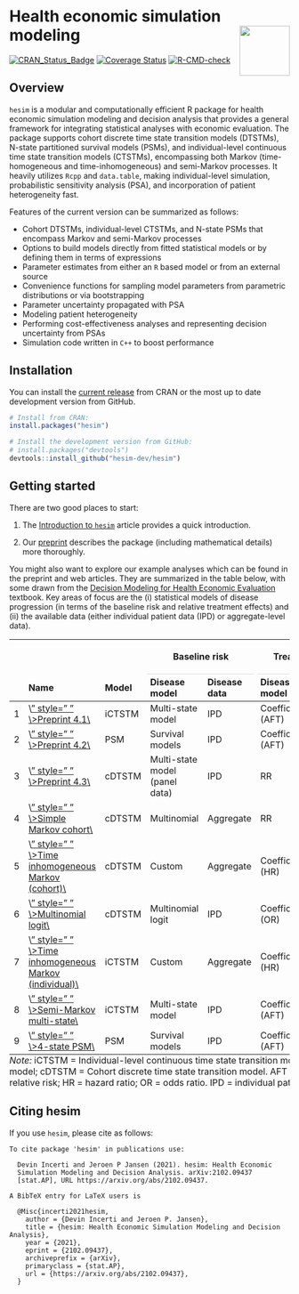 
# Health economic simulation modeling <img src="man/figures/logo.png" align="right" width="90" />

<!-- badges: start -->

[![CRAN_Status_Badge](https://www.r-pkg.org/badges/version/hesim)](https://cran.r-project.org/package=hesim)
[![Coverage
Status](https://codecov.io/gh/hesim-dev/hesim/branch/master/graph/badge.svg)](https://app.codecov.io/gh/hesim-dev/hesim)
[![R-CMD-check](https://github.com/hesim-dev/hesim/actions/workflows/R-CMD-check.yaml/badge.svg)](https://github.com/hesim-dev/hesim/actions/workflows/R-CMD-check.yaml)
<!-- badges: end -->

## Overview

`hesim` is a modular and computationally efficient R package for health
economic simulation modeling and decision analysis that provides a
general framework for integrating statistical analyses with economic
evaluation. The package supports cohort discrete time state transition
models (DTSTMs), N-state partitioned survival models (PSMs), and
individual-level continuous time state transition models (CTSTMs),
encompassing both Markov (time-homogeneous and time-inhomogeneous) and
semi-Markov processes. It heavily utilizes `Rcpp` and `data.table`,
making individual-level simulation, probabilistic sensitivity analysis
(PSA), and incorporation of patient heterogeneity fast.

Features of the current version can be summarized as follows:

- Cohort DTSTMs, individual-level CTSTMs, and N-state PSMs that
  encompass Markov and semi-Markov processes
- Options to build models directly from fitted statistical models or by
  defining them in terms of expressions
- Parameter estimates from either an `R` based model or from an external
  source
- Convenience functions for sampling model parameters from parametric
  distributions or via bootstrapping
- Parameter uncertainty propagated with PSA
- Modeling patient heterogeneity
- Performing cost-effectiveness analyses and representing decision
  uncertainty from PSAs
- Simulation code written in `C++` to boost performance

## Installation

You can install the [current
release](https://hesim-dev.github.io/hesim/) from CRAN or the most up to
date development version from GitHub.

``` r
# Install from CRAN:
install.packages("hesim")

# Install the development version from GitHub:
# install.packages("devtools")
devtools::install_github("hesim-dev/hesim")
```

## Getting started

There are two good places to start:

1.  The [Introduction to
    `hesim`](https://hesim-dev.github.io/hesim/articles/intro.html)
    article provides a quick introduction.

2.  Our [preprint](https://arxiv.org/abs/2102.09437) describes the
    package (including mathematical details) more thoroughly.

You might also want to explore our example analyses which can be found
in the preprint and web articles. They are summarized in the table
below, with some drawn from the [Decision Modeling for Health Economic
Evaluation](https://www.herc.ox.ac.uk/downloads/decision-modelling-for-health-economic-evaluation)
textbook. Key areas of focus are the (i) statistical models of disease
progression (in terms of the baseline risk and relative treatment
effects) and (ii) the available data (either individual patient data
(IPD) or aggregate-level data).

<table class="table" style="margin-left: auto; margin-right: auto;border-bottom: 0;">
<thead>
<tr>
<th style="empty-cells: hide;border-bottom:hidden;" colspan="1">
</th>
<th style="empty-cells: hide;border-bottom:hidden;" colspan="1">
</th>
<th style="empty-cells: hide;border-bottom:hidden;" colspan="1">
</th>
<th style="border-bottom:hidden;padding-bottom:0; padding-left:3px;padding-right:3px;text-align: center; " colspan="2">

<div style="border-bottom: 1px solid #ddd; padding-bottom: 5px; ">

Baseline risk

</div>

</th>
<th style="border-bottom:hidden;padding-bottom:0; padding-left:3px;padding-right:3px;text-align: center; " colspan="2">

<div style="border-bottom: 1px solid #ddd; padding-bottom: 5px; ">

Treatment effect

</div>

</th>
<th style="empty-cells: hide;border-bottom:hidden;" colspan="1">
</th>
</tr>
<tr>
<th style="text-align:left;">
</th>
<th style="text-align:left;">
Name
</th>
<th style="text-align:left;">
Model
</th>
<th style="text-align:left;">
Disease model
</th>
<th style="text-align:left;">
Disease data
</th>
<th style="text-align:left;">
Disease model
</th>
<th style="text-align:left;">
Disease data
</th>
<th style="text-align:left;">
Application
</th>
</tr>
</thead>
<tbody>
<tr>
<td style="text-align:left;">
1
</td>
<td style="text-align:left;width: 15em; ">
\<a href=“<https://arxiv.org/pdf/2102.09437>” style=” ” \>Preprint
4.1\</a\>
</td>
<td style="text-align:left;">
iCTSTM
</td>
<td style="text-align:left;">
Multi-state model
</td>
<td style="text-align:left;">
IPD
</td>
<td style="text-align:left;">
Coefficient (AFT)
</td>
<td style="text-align:left;">
IPD
</td>
<td style="text-align:left;">
Oncology
</td>
</tr>
<tr>
<td style="text-align:left;">
2
</td>
<td style="text-align:left;width: 15em; ">
\<a href=“<https://arxiv.org/pdf/2102.09437>” style=” ” \>Preprint
4.2\</a\>
</td>
<td style="text-align:left;">
PSM
</td>
<td style="text-align:left;">
Survival models
</td>
<td style="text-align:left;">
IPD
</td>
<td style="text-align:left;">
Coefficient (AFT)
</td>
<td style="text-align:left;">
Aggregate
</td>
<td style="text-align:left;">
Oncology
</td>
</tr>
<tr>
<td style="text-align:left;">
3
</td>
<td style="text-align:left;width: 15em; ">
\<a href=“<https://arxiv.org/pdf/2102.09437>” style=” ” \>Preprint
4.3\</a\>
</td>
<td style="text-align:left;">
cDTSTM
</td>
<td style="text-align:left;">
Multi-state model (panel data)
</td>
<td style="text-align:left;">
IPD
</td>
<td style="text-align:left;">
RR
</td>
<td style="text-align:left;">
Aggregate
</td>
<td style="text-align:left;">
Oncology
</td>
</tr>
<tr>
<td style="text-align:left;">
4
</td>
<td style="text-align:left;width: 15em; ">
\<a
href=“<https://hesim-dev.github.io/hesim/articles/markov-cohort.html>”
style=” ” \>Simple Markov cohort\</a\>
</td>
<td style="text-align:left;">
cDTSTM
</td>
<td style="text-align:left;">
Multinomial
</td>
<td style="text-align:left;">
Aggregate
</td>
<td style="text-align:left;">
RR
</td>
<td style="text-align:left;">
Aggregate
</td>
<td style="text-align:left;">
HIV
</td>
</tr>
<tr>
<td style="text-align:left;">
5
</td>
<td style="text-align:left;width: 15em; ">
\<a
href=“<https://hesim-dev.github.io/hesim/articles/markov-inhomogeneous-cohort.html>”
style=” ” \>Time inhomogeneous Markov (cohort)\</a\>
</td>
<td style="text-align:left;">
cDTSTM
</td>
<td style="text-align:left;">
Custom
</td>
<td style="text-align:left;">
Aggregate
</td>
<td style="text-align:left;">
Coefficient (HR)
</td>
<td style="text-align:left;">
Aggregate
</td>
<td style="text-align:left;">
Hip replacement
</td>
</tr>
<tr>
<td style="text-align:left;">
6
</td>
<td style="text-align:left;width: 15em; ">
\<a href=“<https://hesim-dev.github.io/hesim/articles/mlogit.html>”
style=” ” \>Multinomial logit\</a\>
</td>
<td style="text-align:left;">
cDTSTM
</td>
<td style="text-align:left;">
Multinomial logit
</td>
<td style="text-align:left;">
IPD
</td>
<td style="text-align:left;">
Coefficient (OR)
</td>
<td style="text-align:left;">
IPD
</td>
<td style="text-align:left;">
Generic
</td>
</tr>
<tr>
<td style="text-align:left;">
7
</td>
<td style="text-align:left;width: 15em; ">
\<a
href=“<https://hesim-dev.github.io/hesim/articles/markov-inhomogeneous-indiv.html>”
style=” ” \>Time inhomogeneous Markov (individual)\</a\>
</td>
<td style="text-align:left;">
iCTSTM
</td>
<td style="text-align:left;">
Custom
</td>
<td style="text-align:left;">
Aggregate
</td>
<td style="text-align:left;">
Coefficient (HR)
</td>
<td style="text-align:left;">
Aggregate
</td>
<td style="text-align:left;">
Hip replacement
</td>
</tr>
<tr>
<td style="text-align:left;">
8
</td>
<td style="text-align:left;width: 15em; ">
\<a href=“<https://hesim-dev.github.io/hesim/articles/mstate.html>”
style=” ” \>Semi-Markov multi-state\</a\>
</td>
<td style="text-align:left;">
iCTSTM
</td>
<td style="text-align:left;">
Multi-state model
</td>
<td style="text-align:left;">
IPD
</td>
<td style="text-align:left;">
Coefficient (AFT)
</td>
<td style="text-align:left;">
IPD
</td>
<td style="text-align:left;">
Generic
</td>
</tr>
<tr>
<td style="text-align:left;">
9
</td>
<td style="text-align:left;width: 15em; ">
\<a href=“<https://hesim-dev.github.io/hesim/articles/psm.html>” style=”
” \>4-state PSM\</a\>
</td>
<td style="text-align:left;">
PSM
</td>
<td style="text-align:left;">
Survival models
</td>
<td style="text-align:left;">
IPD
</td>
<td style="text-align:left;">
Coefficient (AFT)
</td>
<td style="text-align:left;">
IPD
</td>
<td style="text-align:left;">
Oncology
</td>
</tr>
</tbody>
<tfoot>
<tr>
<td style="padding: 0; " colspan="100%">
<span style="font-style: italic;">Note: </span> <sup></sup> iCTSTM =
Individual-level continuous time state transition model; PSM =
partitioned survival model; cDTSTM = Cohort discrete time state
transition model. AFT = accelerated failure time; RR = relative risk; HR
= hazard ratio; OR = odds ratio. IPD = individual patient data.
</td>
</tr>
</tfoot>
</table>

## Citing hesim

If you use `hesim`, please cite as follows:

    To cite package 'hesim' in publications use:

      Devin Incerti and Jeroen P Jansen (2021). hesim: Health Economic
      Simulation Modeling and Decision Analysis. arXiv:2102.09437
      [stat.AP], URL https://arxiv.org/abs/2102.09437.

    A BibTeX entry for LaTeX users is

      @Misc{incerti2021hesim,
        author = {Devin Incerti and Jeroen P. Jansen},
        title = {hesim: Health Economic Simulation Modeling and Decision Analysis},
        year = {2021},
        eprint = {2102.09437},
        archiveprefix = {arXiv},
        primaryclass = {stat.AP},
        url = {https://arxiv.org/abs/2102.09437},
      }
